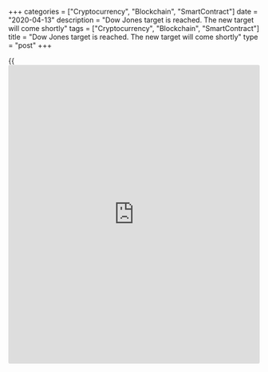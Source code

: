 +++
categories = ["Cryptocurrency", "Blockchain", "SmartContract"]
date = "2020-04-13"
description = "Dow Jones target is reached. The new target will come shortly"
tags = ["Cryptocurrency", "Blockchain", "SmartContract"]
title = "Dow Jones target is reached. The new target will come shortly"
type = "post"
+++

{{<iframe id="large-banner" src="https://www.bounty.group/#slide=2.0" width="100%" height="600" scrolling="no" style="border: 0px solid rgb(216, 221, 230); border-radius: 3px;">}}

| **Dow Jones target is reached. The new target will come shortly**  
---  
**News:**  
|  The first part of our forecast since March 26th is a fact. Then we
predicted that Dow Jones will reach level of 24000 in a short time. The
current forecast continue like the same as before - [World-
Signals.com][1] expects to see Dow Jones at levels below 18000 in the
next few months.  
It may pass full month or even two months in almost neutral trading
between 22000 and 24500 when we will see new down movement to 18000 and
even below this level.  
In United States are the very late protections against Covid-19 are the
reason. The total infected in USA will jump to over 3 million and many
new sectors will collapse. The Unemployment may jump to 18%.  
You can compare how restricted are the plane flies in [Europe and United
States.][2] The end of pandemia in United States is too far away.  
Therefore World-Signals strategy for Dow Jones is short, short and
short.  
---  
  
* * *

**Comments:**  
  
None  
  
  

   1. www.world-signals.com (www.world-signals.com)
   2. www.world-signals.com/[news](https://www.letsplayfx.com/blog/forex-news-website/)images/11Apr2020.jpg (www.world-signals.com/[news](https://www.letsplayfx.com/blog/forex-news-website/)images/11Apr2020.jpg)